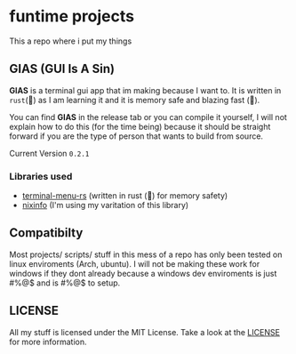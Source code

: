 # funtime projects

This a repo where i put my things


## GIAS (GUI Is A Sin)

**GIAS** is a terminal gui app that im making because I want to.
It is written in `rust`(🚀) as I am learning it and it is memory safe and blazing fast (🚀).

You can find **GIAS** in the release tab
or you can compile it yourself, I will not explain
how to do this (for the time being) because it should be straight forward if you are the type of person that 
wants to build from source.

Current Version `0.2.1`

### Libraries used

- [terminal-menu-rs](https://gitlab.com/xamn/terminal-menu-rs) (written in rust (🚀) for memory safety)
- [nixinfo](https://github.com/Phate6660/nixinfo) (I'm using my varitation of this library)


## Compatibilty

Most projects/ scripts/ stuff in this mess of a repo has only
been tested on linux enviroments (Arch, ubuntu).
I will not be making these work for windows if they dont already because a windows dev enviroments is just #%@$ and is #%@$ to setup.


## LICENSE
All my stuff is licensed under the MIT License. Take a look at the [LICENSE](https://github.com/Dam-0/Public-Projects/blob/main/LICENSE) for more information.
